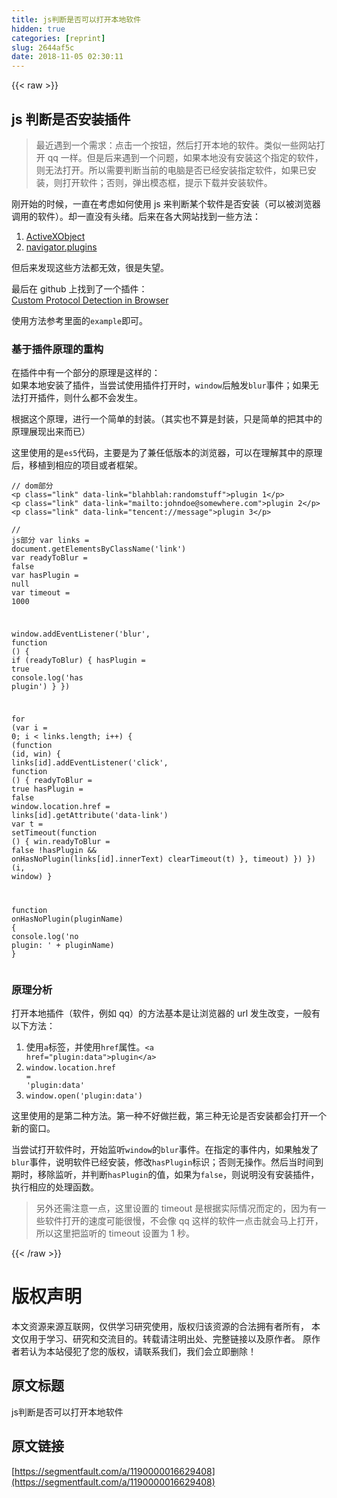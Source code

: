 ```yaml
---
title: js判断是否可以打开本地软件
hidden: true
categories: [reprint]
slug: 2644af5c
date: 2018-11-05 02:30:11
---
```


{{< raw >}}
<h2 id="articleHeader0">js &#x5224;&#x65AD;&#x662F;&#x5426;&#x5B89;&#x88C5;&#x63D2;&#x4EF6;</h2><blockquote>&#x6700;&#x8FD1;&#x9047;&#x5230;&#x4E00;&#x4E2A;&#x9700;&#x6C42;&#xFF1A;&#x70B9;&#x51FB;&#x4E00;&#x4E2A;&#x6309;&#x94AE;&#xFF0C;&#x7136;&#x540E;&#x6253;&#x5F00;&#x672C;&#x5730;&#x7684;&#x8F6F;&#x4EF6;&#x3002;&#x7C7B;&#x4F3C;&#x4E00;&#x4E9B;&#x7F51;&#x7AD9;&#x6253;&#x5F00; qq &#x4E00;&#x6837;&#x3002;&#x4F46;&#x662F;&#x540E;&#x6765;&#x9047;&#x5230;&#x4E00;&#x4E2A;&#x95EE;&#x9898;&#xFF0C;&#x5982;&#x679C;&#x672C;&#x5730;&#x6CA1;&#x6709;&#x5B89;&#x88C5;&#x8FD9;&#x4E2A;&#x6307;&#x5B9A;&#x7684;&#x8F6F;&#x4EF6;&#xFF0C;&#x5219;&#x65E0;&#x6CD5;&#x6253;&#x5F00;&#x3002;&#x6240;&#x4EE5;&#x9700;&#x8981;&#x5224;&#x65AD;&#x5F53;&#x524D;&#x7684;&#x7535;&#x8111;&#x662F;&#x5426;&#x5DF2;&#x7ECF;&#x5B89;&#x88C5;&#x6307;&#x5B9A;&#x8F6F;&#x4EF6;&#xFF0C;&#x5982;&#x679C;&#x5DF2;&#x5B89;&#x88C5;&#xFF0C;&#x5219;&#x6253;&#x5F00;&#x8F6F;&#x4EF6;&#xFF1B;&#x5426;&#x5219;&#xFF0C;&#x5F39;&#x51FA;&#x6A21;&#x6001;&#x6846;&#xFF0C;&#x63D0;&#x793A;&#x4E0B;&#x8F7D;&#x5E76;&#x5B89;&#x88C5;&#x8F6F;&#x4EF6;&#x3002;</blockquote><p>&#x521A;&#x5F00;&#x59CB;&#x7684;&#x65F6;&#x5019;&#xFF0C;&#x4E00;&#x76F4;&#x5728;&#x8003;&#x8651;&#x5982;&#x4F55;&#x4F7F;&#x7528; js &#x6765;&#x5224;&#x65AD;&#x67D0;&#x4E2A;&#x8F6F;&#x4EF6;&#x662F;&#x5426;&#x5B89;&#x88C5;&#xFF08;&#x53EF;&#x4EE5;&#x88AB;&#x6D4F;&#x89C8;&#x5668;&#x8C03;&#x7528;&#x7684;&#x8F6F;&#x4EF6;&#xFF09;&#x3002;&#x5374;&#x4E00;&#x76F4;&#x6CA1;&#x6709;&#x5934;&#x7EEA;&#x3002;&#x540E;&#x6765;&#x5728;&#x5404;&#x5927;&#x7F51;&#x7AD9;&#x627E;&#x5230;&#x4E00;&#x4E9B;&#x65B9;&#x6CD5;&#xFF1A;</p><ol><li><a href="https://blog.csdn.net/hsany330/article/details/73872866" rel="nofollow noreferrer" target="_blank">ActiveXObject</a></li><li><a href="https://blog.csdn.net/zhuang902/article/details/38323051" rel="nofollow noreferrer" target="_blank">navigator.plugins</a></li></ol><p>&#x4F46;&#x540E;&#x6765;&#x53D1;&#x73B0;&#x8FD9;&#x4E9B;&#x65B9;&#x6CD5;&#x90FD;&#x65E0;&#x6548;&#xFF0C;&#x5F88;&#x662F;&#x5931;&#x671B;&#x3002;</p><p>&#x6700;&#x540E;&#x5728; github &#x4E0A;&#x627E;&#x5230;&#x4E86;&#x4E00;&#x4E2A;&#x63D2;&#x4EF6;&#xFF1A;<br><a href="https://github.com/ismailhabib/custom-protocol-detection" rel="nofollow noreferrer" target="_blank">Custom Protocol Detection in Browser</a></p><p>&#x4F7F;&#x7528;&#x65B9;&#x6CD5;&#x53C2;&#x8003;&#x91CC;&#x9762;&#x7684;<code>example</code>&#x5373;&#x53EF;&#x3002;</p><h3 id="articleHeader1">&#x57FA;&#x4E8E;&#x63D2;&#x4EF6;&#x539F;&#x7406;&#x7684;&#x91CD;&#x6784;</h3><p>&#x5728;&#x63D2;&#x4EF6;&#x4E2D;&#x6709;&#x4E00;&#x4E2A;&#x90E8;&#x5206;&#x7684;&#x539F;&#x7406;&#x662F;&#x8FD9;&#x6837;&#x7684;&#xFF1A;<br>&#x5982;&#x679C;&#x672C;&#x5730;&#x5B89;&#x88C5;&#x4E86;&#x63D2;&#x4EF6;&#xFF0C;&#x5F53;&#x5C1D;&#x8BD5;&#x4F7F;&#x7528;&#x63D2;&#x4EF6;&#x6253;&#x5F00;&#x65F6;&#xFF0C;<code>window</code>&#x540E;&#x89E6;&#x53D1;<code>blur</code>&#x4E8B;&#x4EF6;&#xFF1B;&#x5982;&#x679C;&#x65E0;&#x6CD5;&#x6253;&#x5F00;&#x63D2;&#x4EF6;&#xFF0C;&#x5219;&#x4EC0;&#x4E48;&#x90FD;&#x4E0D;&#x4F1A;&#x53D1;&#x751F;&#x3002;</p><p>&#x6839;&#x636E;&#x8FD9;&#x4E2A;&#x539F;&#x7406;&#xFF0C;&#x8FDB;&#x884C;&#x4E00;&#x4E2A;&#x7B80;&#x5355;&#x7684;&#x5C01;&#x88C5;&#x3002;&#xFF08;&#x5176;&#x5B9E;&#x4E5F;&#x4E0D;&#x7B97;&#x662F;&#x5C01;&#x88C5;&#xFF0C;&#x53EA;&#x662F;&#x7B80;&#x5355;&#x7684;&#x628A;&#x5176;&#x4E2D;&#x7684;&#x539F;&#x7406;&#x5C55;&#x73B0;&#x51FA;&#x6765;&#x800C;&#x5DF2;&#xFF09;</p><p>&#x8FD9;&#x91CC;&#x4F7F;&#x7528;&#x7684;&#x662F;<code>es5</code>&#x4EE3;&#x7801;&#xFF0C;&#x4E3B;&#x8981;&#x662F;&#x4E3A;&#x4E86;&#x517C;&#x4EFB;&#x4F4E;&#x7248;&#x672C;&#x7684;&#x6D4F;&#x89C8;&#x5668;&#xFF0C;&#x53EF;&#x4EE5;&#x5728;&#x7406;&#x89E3;&#x5176;&#x4E2D;&#x7684;&#x539F;&#x7406;&#x540E;&#xFF0C;&#x79FB;&#x690D;&#x5230;&#x76F8;&#x5E94;&#x7684;&#x9879;&#x76EE;&#x6216;&#x8005;&#x6846;&#x67B6;&#x3002;</p><div class="widget-codetool" style="display:none"><div class="widget-codetool--inner"><span class="selectCode code-tool" data-toggle="tooltip" data-placement="top" title="" data-original-title="&#x5168;&#x9009;"></span> <span type="button" class="copyCode code-tool" data-toggle="tooltip" data-placement="top" data-clipboard-text="// dom&#x90E8;&#x5206;
&lt;p class=&quot;link&quot; data-link=&quot;blahblah:randomstuff&quot;&gt;plugin 1&lt;/p&gt;
&lt;p class=&quot;link&quot; data-link=&quot;mailto:johndoe@somewhere.com&quot;&gt;plugin 2&lt;/p&gt;
&lt;p class=&quot;link&quot; data-link=&quot;tencent://message&quot;&gt;plugin 3&lt;/p&gt;" title="" data-original-title="&#x590D;&#x5236;"></span> <span type="button" class="saveToNote code-tool" data-toggle="tooltip" data-placement="top" title="" data-original-title="&#x653E;&#x8FDB;&#x7B14;&#x8BB0;"></span></div></div><pre class="hljs cs"><code><span class="hljs-comment">// dom&#x90E8;&#x5206;</span>
&lt;p <span class="hljs-keyword">class</span>=<span class="hljs-string">&quot;link&quot;</span> data-link=<span class="hljs-string">&quot;blahblah:randomstuff&quot;</span>&gt;plugin <span class="hljs-number">1</span>&lt;/p&gt;
&lt;p <span class="hljs-keyword">class</span>=<span class="hljs-string">&quot;link&quot;</span> data-link=<span class="hljs-string">&quot;mailto:johndoe@somewhere.com&quot;</span>&gt;plugin <span class="hljs-number">2</span>&lt;/p&gt;
&lt;p <span class="hljs-keyword">class</span>=<span class="hljs-string">&quot;link&quot;</span> data-link=<span class="hljs-string">&quot;tencent://message&quot;</span>&gt;plugin <span class="hljs-number">3</span>&lt;/p&gt;</code></pre><div class="widget-codetool" style="display:none"><div class="widget-codetool--inner"><span class="selectCode code-tool" data-toggle="tooltip" data-placement="top" title="" data-original-title="&#x5168;&#x9009;"></span> <span type="button" class="copyCode code-tool" data-toggle="tooltip" data-placement="top" data-clipboard-text="// js&#x90E8;&#x5206;
var links = document.getElementsByClassName(&apos;link&apos;)
var readyToBlur = false
var hasPlugin = null
var timeout = 1000

window.addEventListener(&apos;blur&apos;, function () {
    if (readyToBlur) {
        hasPlugin = true
        console.log(&apos;has plugin&apos;)
    }
})

for (var i = 0; i &lt; links.length; i++) {
    (function (id, win) {
        links[id].addEventListener(&apos;click&apos;, function () {
            readyToBlur = true
            hasPlugin = false
            window.location.href = links[id].getAttribute(&apos;data-link&apos;)
            var t = setTimeout(function () {
                win.readyToBlur = false
                !hasPlugin &amp;&amp; onHasNoPlugin(links[id].innerText)
                clearTimeout(t)
            }, timeout)
        })
    })(i, window)
}

function onHasNoPlugin(pluginName) {
    console.log(&apos;no plugin: &apos; + pluginName)
}" title="" data-original-title="&#x590D;&#x5236;"></span> <span type="button" class="saveToNote code-tool" data-toggle="tooltip" data-placement="top" title="" data-original-title="&#x653E;&#x8FDB;&#x7B14;&#x8BB0;"></span></div></div><pre class="hljs javascript"><code><span class="hljs-comment">// js&#x90E8;&#x5206;</span>
<span class="hljs-keyword">var</span> links = <span class="hljs-built_in">document</span>.getElementsByClassName(<span class="hljs-string">&apos;link&apos;</span>)
<span class="hljs-keyword">var</span> readyToBlur = <span class="hljs-literal">false</span>
<span class="hljs-keyword">var</span> hasPlugin = <span class="hljs-literal">null</span>
<span class="hljs-keyword">var</span> timeout = <span class="hljs-number">1000</span>

<span class="hljs-built_in">window</span>.addEventListener(<span class="hljs-string">&apos;blur&apos;</span>, <span class="hljs-function"><span class="hljs-keyword">function</span> (<span class="hljs-params"></span>) </span>{
    <span class="hljs-keyword">if</span> (readyToBlur) {
        hasPlugin = <span class="hljs-literal">true</span>
        <span class="hljs-built_in">console</span>.log(<span class="hljs-string">&apos;has plugin&apos;</span>)
    }
})

<span class="hljs-keyword">for</span> (<span class="hljs-keyword">var</span> i = <span class="hljs-number">0</span>; i &lt; links.length; i++) {
    (<span class="hljs-function"><span class="hljs-keyword">function</span> (<span class="hljs-params">id, win</span>) </span>{
        links[id].addEventListener(<span class="hljs-string">&apos;click&apos;</span>, <span class="hljs-function"><span class="hljs-keyword">function</span> (<span class="hljs-params"></span>) </span>{
            readyToBlur = <span class="hljs-literal">true</span>
            hasPlugin = <span class="hljs-literal">false</span>
            <span class="hljs-built_in">window</span>.location.href = links[id].getAttribute(<span class="hljs-string">&apos;data-link&apos;</span>)
            <span class="hljs-keyword">var</span> t = setTimeout(<span class="hljs-function"><span class="hljs-keyword">function</span> (<span class="hljs-params"></span>) </span>{
                win.readyToBlur = <span class="hljs-literal">false</span>
                !hasPlugin &amp;&amp; onHasNoPlugin(links[id].innerText)
                clearTimeout(t)
            }, timeout)
        })
    })(i, <span class="hljs-built_in">window</span>)
}

<span class="hljs-function"><span class="hljs-keyword">function</span> <span class="hljs-title">onHasNoPlugin</span>(<span class="hljs-params">pluginName</span>) </span>{
    <span class="hljs-built_in">console</span>.log(<span class="hljs-string">&apos;no plugin: &apos;</span> + pluginName)
}</code></pre><h3 id="articleHeader2">&#x539F;&#x7406;&#x5206;&#x6790;</h3><p>&#x6253;&#x5F00;&#x672C;&#x5730;&#x63D2;&#x4EF6;&#xFF08;&#x8F6F;&#x4EF6;&#xFF0C;&#x4F8B;&#x5982; qq&#xFF09;&#x7684;&#x65B9;&#x6CD5;&#x57FA;&#x672C;&#x662F;&#x8BA9;&#x6D4F;&#x89C8;&#x5668;&#x7684; url &#x53D1;&#x751F;&#x6539;&#x53D8;&#xFF0C;&#x4E00;&#x822C;&#x6709;&#x4EE5;&#x4E0B;&#x65B9;&#x6CD5;&#xFF1A;</p><ol><li>&#x4F7F;&#x7528;<code>a</code>&#x6807;&#x7B7E;&#xFF0C;&#x5E76;&#x4F7F;&#x7528;<code>href</code>&#x5C5E;&#x6027;&#x3002;<code>&lt;a href=&quot;plugin:data&quot;&gt;plugin&lt;/a&gt;</code></li><li><code>window.location.href = &apos;plugin:data&apos;</code></li><li><code>window.open(&apos;plugin:data&apos;)</code></li></ol><p>&#x8FD9;&#x91CC;&#x4F7F;&#x7528;&#x7684;&#x662F;&#x7B2C;&#x4E8C;&#x79CD;&#x65B9;&#x6CD5;&#x3002;&#x7B2C;&#x4E00;&#x79CD;&#x4E0D;&#x597D;&#x505A;&#x62E6;&#x622A;&#xFF0C;&#x7B2C;&#x4E09;&#x79CD;&#x65E0;&#x8BBA;&#x662F;&#x5426;&#x5B89;&#x88C5;&#x90FD;&#x4F1A;&#x6253;&#x5F00;&#x4E00;&#x4E2A;&#x65B0;&#x7684;&#x7A97;&#x53E3;&#x3002;</p><p>&#x5F53;&#x5C1D;&#x8BD5;&#x6253;&#x5F00;&#x8F6F;&#x4EF6;&#x65F6;&#xFF0C;&#x5F00;&#x59CB;&#x76D1;&#x542C;<code>window</code>&#x7684;<code>blur</code>&#x4E8B;&#x4EF6;&#x3002;&#x5728;&#x6307;&#x5B9A;&#x7684;&#x4E8B;&#x4EF6;&#x5185;&#xFF0C;&#x5982;&#x679C;&#x89E6;&#x53D1;&#x4E86;<code>blur</code>&#x4E8B;&#x4EF6;&#xFF0C;&#x8BF4;&#x660E;&#x8F6F;&#x4EF6;&#x5DF2;&#x7ECF;&#x5B89;&#x88C5;&#xFF0C;&#x4FEE;&#x6539;<code>hasPlugin</code>&#x6807;&#x8BC6;&#xFF1B;&#x5426;&#x5219;&#x65E0;&#x64CD;&#x4F5C;&#x3002;&#x7136;&#x540E;&#x5F53;&#x65F6;&#x95F4;&#x5230;&#x671F;&#x65F6;&#xFF0C;&#x79FB;&#x9664;&#x76D1;&#x542C;&#xFF0C;&#x5E76;&#x5224;&#x65AD;<code>hasPlugin</code>&#x7684;&#x503C;&#xFF0C;&#x5982;&#x679C;&#x4E3A;<code>false</code>&#xFF0C;&#x5219;&#x8BF4;&#x660E;&#x6CA1;&#x6709;&#x5B89;&#x88C5;&#x63D2;&#x4EF6;&#xFF0C;&#x6267;&#x884C;&#x76F8;&#x5E94;&#x7684;&#x5904;&#x7406;&#x51FD;&#x6570;&#x3002;</p><blockquote>&#x53E6;&#x5916;&#x8FD8;&#x9700;&#x6CE8;&#x610F;&#x4E00;&#x70B9;&#xFF0C;&#x8FD9;&#x91CC;&#x8BBE;&#x7F6E;&#x7684; timeout &#x662F;&#x6839;&#x636E;&#x5B9E;&#x9645;&#x60C5;&#x51B5;&#x800C;&#x5B9A;&#x7684;&#xFF0C;&#x56E0;&#x4E3A;&#x6709;&#x4E00;&#x4E9B;&#x8F6F;&#x4EF6;&#x6253;&#x5F00;&#x7684;&#x901F;&#x5EA6;&#x53EF;&#x80FD;&#x5F88;&#x6162;&#xFF0C;&#x4E0D;&#x4F1A;&#x50CF; qq &#x8FD9;&#x6837;&#x7684;&#x8F6F;&#x4EF6;&#x4E00;&#x70B9;&#x51FB;&#x5C31;&#x4F1A;&#x9A6C;&#x4E0A;&#x6253;&#x5F00;&#xFF0C;&#x6240;&#x4EE5;&#x8FD9;&#x91CC;&#x628A;&#x76D1;&#x542C;&#x7684; timeout &#x8BBE;&#x7F6E;&#x4E3A; 1 &#x79D2;&#x3002;</blockquote>
{{< /raw >}}

# 版权声明
本文资源来源互联网，仅供学习研究使用，版权归该资源的合法拥有者所有，
本文仅用于学习、研究和交流目的。转载请注明出处、完整链接以及原作者。
原作者若认为本站侵犯了您的版权，请联系我们，我们会立即删除！

## 原文标题
js判断是否可以打开本地软件

## 原文链接
[https://segmentfault.com/a/1190000016629408](https://segmentfault.com/a/1190000016629408)

